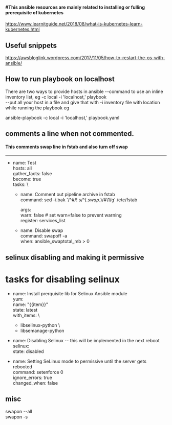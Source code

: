 #### #This ansible resources are mainly related to installing or fulling prerequisite of kubernetes
https://www.learnitguide.net/2018/08/what-is-kubernetes-learn-kubernetes.html

## Useful snippets
https://awsbloglink.wordpress.com/2017/11/05/how-to-restart-the-os-with-ansible/

## How to run playbook on localhost
There are two ways to provide hosts in ansible
--command to use an inline inventory list, eg -c local -i 'localhost,' playbook \
--put all your host in a file and give that with -i inventory file with location while running the playbook
eg

ansible-playbook -c local -i 'localhost,' playbook.yaml

## comments a line when not commented. 
#### This comments swap line in fstab and also turn off swap 
---
- name: Test \
  hosts: all \
  gather_facts: false \
  become: true \
  tasks: \
    - name: Comment out pipeline archive in fstab \
      command: sed -i.bak '/^#/! s/^\(.*swap.*\)/#\1/g' /etc/fstab 

      args: \
        warn: false # set warn=false to prevent warning \
      register: services_list

    - name: Disable swap \
      command: swapoff -a \
      when: ansible_swaptotal_mb > 0

## selinux disabling and making it permissive 
# tasks for disabling selinux
- name: Install prerquisite lib for Selinux Ansible module \
  yum: \
    name: "{{item}}" \
    state: latest \
  with_items: \
    - libselinux-python \
    - libsemanage-python 

- name: Disabling Selinux -- this will be implemented in the next reboot \
  selinux: \
    state: disabled 

- name: Setting  SeLinux mode to permissive until the server gets rebooted  \
  command: setenforce 0 \
  ignore_errors: true \
  changed_when: false 


## misc
 swapon --all \
 swapon -s
 
